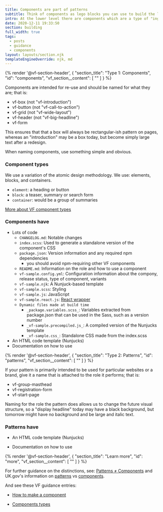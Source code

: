 ```yaml
---
title: Components are part of patterns
subtitle: Think of components as lego blocks you can use to build the look and content of your sites. Think of patterns as assembled packages of behaviour.
intro: At the lower level there are components which are a type of "ingredient" used to assemble into the higher level patterns with richer templates with usability guidance.
date: 2020-12-11 19:33:50
section: building
full_width: true
tags:
  - posts
  - guidance
  - components
layout: layouts/section.njk
templateEngineOverride: njk, md
---
```


<section class="embl-grid embl-grid--has-centered-content">
  {% render '@vf-section-header', {
    "section_title": "Type 1: Components",
    "id": "components",
    "vf_section__content": [
      ""
    ]
  } %}
  <article class="vf-content">

  Components are intended for re-use and should be named for what they are; that is:

  - vf-box (not "vf-introduction")
  - vf-button (not "vf-call-to-action")
  - vf-grid (not "vf-wide-layout")
  - vf-header (not "vf-big-headline")
  - vf-form

  This ensures that that a box will always be rectangular-ish pattern on pages,
  whereas an "introduction" may be a box today, but become simply large text after a redesign.

  When naming components, use something simple and obvious.

  ### Component types

  We use a variation of the atomic design methodology. We use: elements, blocks, and containers.

  - `element`: a heading or button
  - `block`: a teaser, summary or search form
  - `container`: would be a group of summaries

  [More about VF component types](/guidance/components-and-patterns/)

  ### Components have

  - Lots of code
    - `CHANGELOG.md`: Notable changes
    - `index.scss`: Used to generate a standalone version of the component's CSS
    - `package.json`: Version information and any required npm dependencies
      - you should avoid npm-requiring other VF components
    - `README.md`: Information on the role and how to use a component
    - `vf-sample.config.yml`: Configuration information about the compony, release status, type of component, variants
    - `vf-sample.njk`: A Nunjuck-based template
    - `vf-sample.scss`: Styling
    - `vf-sample.js`: JavaScript
    - `vf-sample.react.js`: [React wrapper](https://github.com/visual-framework/vf-core/tree/develop/tools/vf-extensions-react#box-component)
    - `Dynamic files made at build time`
      - `_package.variables.scss_`: Variables extracted from package.json that can be used in the Sass, such as a version number
      - `_vf-sample.precompiled.js_`: A compiled version of the Nunjucks template
      - `_vf-sample.css_`: Standalone CSS made from the index.scss
  - An HTML code template (Nunjucks)
  - Documentation on how to use

  </article>
</section>

<section class="embl-grid embl-grid--has-centered-content">
  {% render '@vf-section-header', {
    "section_title": "Type 2: Patterns",
    "id": "patterns",
    "vf_section__content": [
      ""
    ]
  } %}
  <article class="vf-content">

If your pattern is primarily intended to be used for particular websites or a brand,
give it a name that is attached to the role it performs; that is:

- vf-group-masthead
- vf-registration-form
- vf-start-page

Naming for the role the pattern does allows us to change the future visual structure,
so a "display headline" today may have a black background, but tomorrow might have no background
and be large and italic text.

### Patterns have

- An HTML code template (Nunjucks)
- Documentation on how to use

  </article>
</section>

<section class="embl-grid embl-grid--has-centered-content">
  {% render '@vf-section-header', {
    "section_title": "Learn more",
    "id": "more",
    "vf_section__content": [
      ""
    ]
  } %}
  <article class="vf-content">

For further guidance on the distinctions, see: [Patterns ≠ Components](https://medium.com/eightshapes-llc/patterns-components-2ce778cbe4e8) and UK.gov's information on [patterns](https://design-system.service.gov.uk/patterns) vs [components](https://design-system.service.gov.uk/components).

And see these VF guidance entries:

- [How to make a component](/guidance/creating-components/)
- [Components types](/guidance/component-types/)

  </article>
</section>
